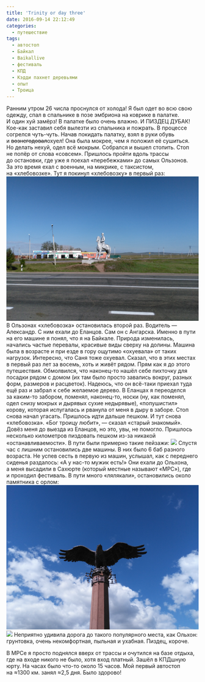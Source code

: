 ```yaml
---
title: 'Trinity or day three'
date: 2016-09-14 22:12:49
categories:
  - путешествие
tags:
  - автостоп
  - Байкал
  - Baikallive
  - фестиваль
  - КПД
  - Кэдди пахнет деревьями
  - опыт
  - Троица
---
```


Ранним утром 26 числа проснулся от&nbsp;холода! Я&nbsp;был одет во&nbsp;всю свою одежду, спал
в&nbsp;спальнике в&nbsp;позе эмбриона на&nbsp;коврике в&nbsp;палатке. И&nbsp;один хуй замёрз!
В&nbsp;палатке было очень влажно. И&nbsp;ПИЗДЕЦ ДУБАК! <nobr>Кое-как</nobr> заставил себя вылезти
из&nbsp;спальника и&nbsp;пожрать. В&nbsp;процессе согрелся <nobr>чуть-чуть</nobr>. Начав покидать
палатку, взял в&nbsp;руки обувь и&nbsp;<del>вознегодовал</del>охуел! Она была мокрее, чем
я&nbsp;положил её сушиться. Но&nbsp;делать нехуй, одел всё мокрым. Собрался и&nbsp;вышел стопить.
Стоп не&nbsp;попёр от&nbsp;слова &laquo;совсем&raquo;. Пришлось пройти вдоль трассы
до&nbsp;остановки, где уже я&nbsp;поехал &laquo;перебежками&raquo; до&nbsp;самых Ользонов.
За&nbsp;это время ехал с&nbsp;военным, на&nbsp;микрике, с&nbsp;таксистом,
на&nbsp;&laquo;хлебовозке&raquo;. Тут я&nbsp;покинул &laquo;хлебовозку&raquo; в&nbsp;первый раз:
![](../../assets/images/2016-09-14-troitsa-ili-dien'-trietii/IMG_20160826_084320.jpg)
В&nbsp;Ользонах &laquo;хлебовозка&raquo; остановилась второй раз. Водитель&nbsp;&mdash; Александр.
С&nbsp;ним ехали до&nbsp;Еланцов. Сам он&nbsp;с&nbsp;Ангарска. Именно в&nbsp;пути на&nbsp;его машине
я&nbsp;понял, что я&nbsp;на&nbsp;Байкале. Природа изменилась, начались частые перевалы, красивые
виды сверху на&nbsp;долины. Машина была в&nbsp;возрасте и&nbsp;при езде в&nbsp;гору ощутимо
&laquo;охуевала&raquo; от&nbsp;таких нагрузок. Интересно, что Саня тоже охуевал. Сказал, что в этих
местах в первый раз лет за&nbsp;восемь, хоть и&nbsp;живёт рядом. Прям как я&nbsp;до&nbsp;этого
путешествия. Обмолвился, что <nobr>наконец-то</nobr> нашёл себе пихточку для посадки рядом
с&nbsp;домом (их&nbsp;там было просто завались вокруг, разных форм, размеров и&nbsp;расцветок).
Надеюсь, что он&nbsp;<nobr>всё-таки</nobr> приехал туда ещё раз и&nbsp;забрал к&nbsp;себе желаемое
дерево. В&nbsp;Еланцах я&nbsp;переоделся за&nbsp;<nobr>каким-то</nobr> забором, поменял,
<nobr>наконец-то</nobr>, носки (ну, как поменял, одел снизу мокрых и&nbsp;дырявых сухие недырявые),
&laquo;попушистил&raquo; корову, которая испугалась и&nbsp;рванула от&nbsp;меня в&nbsp;дыру
в&nbsp;заборе. Стоп снова начал угасать. Пришлось идти дальше пешком. И&nbsp;тут снова
&laquo;хлебовозка&raquo;. &laquo;Бог троицу любит&raquo;,&nbsp;&mdash; сказал &laquo;старый
знакомый&raquo;. Довёз меня до&nbsp;выезда из&nbsp;Еланцов, но&nbsp;это, увы, не&nbsp;помогло.
Пришлось несколько километров пиздовать пешком <nobr>из-за</nobr> никакой
&laquo;останавливаемости&raquo;. В&nbsp;пути были примерно такие пейзажи:
![](../../assets/images/2016-09-14-troitsa-ili-dien'-trietii/IMG_20160826_130042.jpg) Спустя час
с&nbsp;лишним остановились две машины. В&nbsp;них было 6 баб разного возраста. Не&nbsp;успев сесть
в&nbsp;первую из&nbsp;машин, услышал, как с&nbsp;переднего сиденья раздалось:
&laquo;А&nbsp;у&nbsp;<nobr>нас-то</nobr> мужик есть!&raquo; Они ехали до&nbsp;Ольхона, а&nbsp;меня
высадили в&nbsp;Сахюрте (который местные называют &laquo;МРС&raquo;), где и&nbsp;проходил фестиваль.
В&nbsp;пути много &laquo;лялякали&raquo;, остановились около памятника с&nbsp;орлом:
![](../../assets/images/2016-09-14-troitsa-ili-dien'-trietii/IMG_20160826_140235.jpg)
![](../../assets/images/2016-09-14-troitsa-ili-dien'-trietii/IMG_20160826_140040.jpg) Неприятно
удивила дорога до&nbsp;такого популярного места, как Ольхон: грунтовка, очень некомфортная, пыльная
и&nbsp;ухабная. Пиздец, короче.

В&nbsp;МРСе я&nbsp;просто поднялся вверх от&nbsp;трассы и&nbsp;очутился на&nbsp;базе отдыха, где
на&nbsp;входе никого не&nbsp;было, хотя вход платный. Зашёл в&nbsp;КПДшную юрту. На&nbsp;часах было
<nobr>что-то</nobr> около 15 часов. Мой первый автостоп на&nbsp;&#8776;1300&nbsp;км. занял
&#8776;2,5 дня. Было здорово!
